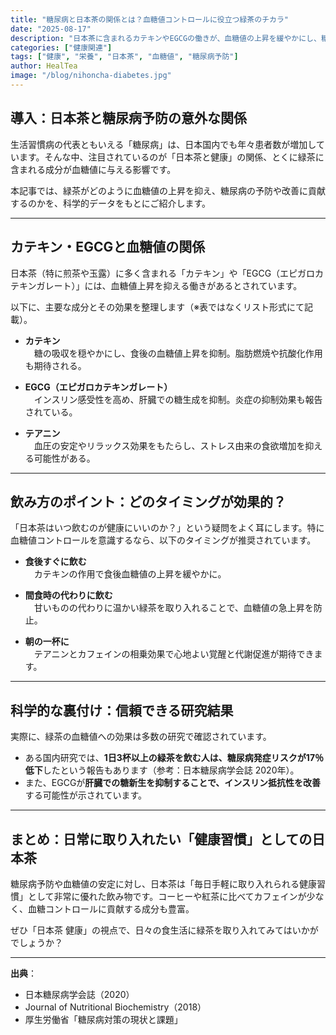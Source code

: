 ```yaml
---
title: "糖尿病と日本茶の関係とは？血糖値コントロールに役立つ緑茶のチカラ"
date: "2025-08-17"
description: "日本茶に含まれるカテキンやEGCGの働きが、血糖値の上昇を緩やかにし、糖尿病予防に役立つ可能性を紹介します。健康管理をサポートする日本茶の魅力を解説。"
categories: ["健康関連"]
tags: ["健康", "栄養", "日本茶", "血糖値", "糖尿病予防"]
author: HealTea
image: "/blog/nihoncha-diabetes.jpg"
---
```


## 導入：日本茶と糖尿病予防の意外な関係

生活習慣病の代表ともいえる「糖尿病」は、日本国内でも年々患者数が増加しています。そんな中、注目されているのが「日本茶と健康」の関係、とくに緑茶に含まれる成分が血糖値に与える影響です。

本記事では、緑茶がどのように血糖値の上昇を抑え、糖尿病の予防や改善に貢献するのかを、科学的データをもとにご紹介します。

---

## カテキン・EGCGと血糖値の関係

日本茶（特に煎茶や玉露）に多く含まれる「カテキン」や「EGCG（エピガロカテキンガレート）」には、血糖値上昇を抑える働きがあるとされています。

以下に、主要な成分とその効果を整理します（※表ではなくリスト形式にて記載）。

- **カテキン**  
　糖の吸収を穏やかにし、食後の血糖値上昇を抑制。脂肪燃焼や抗酸化作用も期待される。

- **EGCG（エピガロカテキンガレート）**  
　インスリン感受性を高め、肝臓での糖生成を抑制。炎症の抑制効果も報告されている。

- **テアニン**  
　血圧の安定やリラックス効果をもたらし、ストレス由来の食欲増加を抑える可能性がある。

---

## 飲み方のポイント：どのタイミングが効果的？

「日本茶はいつ飲むのが健康にいいのか？」という疑問をよく耳にします。特に血糖値コントロールを意識するなら、以下のタイミングが推奨されています。

- **食後すぐに飲む**  
　カテキンの作用で食後血糖値の上昇を緩やかに。

- **間食時の代わりに飲む**  
　甘いものの代わりに温かい緑茶を取り入れることで、血糖値の急上昇を防止。

- **朝の一杯に**  
　テアニンとカフェインの相乗効果で心地よい覚醒と代謝促進が期待できます。

---

## 科学的な裏付け：信頼できる研究結果

実際に、緑茶の血糖値への効果は多数の研究で確認されています。

- ある国内研究では、**1日3杯以上の緑茶を飲む人は、糖尿病発症リスクが17％低下**したという報告もあります（参考：日本糖尿病学会誌 2020年）。
- また、EGCGが**肝臓での糖新生を抑制することで、インスリン抵抗性を改善**する可能性が示されています。

---

## まとめ：日常に取り入れたい「健康習慣」としての日本茶

糖尿病予防や血糖値の安定に対し、日本茶は「毎日手軽に取り入れられる健康習慣」として非常に優れた飲み物です。コーヒーや紅茶に比べてカフェインが少なく、血糖コントロールに貢献する成分も豊富。

ぜひ「日本茶 健康」の視点で、日々の食生活に緑茶を取り入れてみてはいかがでしょうか？

---

**出典**：  
- 日本糖尿病学会誌（2020）  
- Journal of Nutritional Biochemistry（2018）  
- 厚生労働省「糖尿病対策の現状と課題」  
